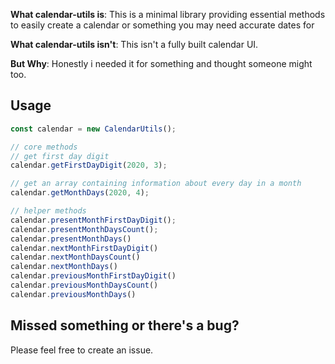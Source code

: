 **What calendar-utils is**: This is a minimal library providing essential methods to easily create a calendar or something you may need accurate dates for

**What calendar-utils isn't**: This isn't a fully built calendar UI.

**But Why**: Honestly i needed it for something and thought someone might too.

## Usage
```typescript
const calendar = new CalendarUtils();

// core methods
// get first day digit
calendar.getFirstDayDigit(2020, 3);

// get an array containing information about every day in a month
calendar.getMonthDays(2020, 4);

// helper methods
calendar.presentMonthFirstDayDigit();
calendar.presentMonthDaysCount();
calendar.presentMonthDays()
calendar.nextMonthFirstDayDigit()
calendar.nextMonthDaysCount()
calendar.nextMonthDays()
calendar.previousMonthFirstDayDigit()
calendar.previousMonthDaysCount()
calendar.previousMonthDays()
```

## Missed something or there's a bug?

Please feel free to create an issue.
